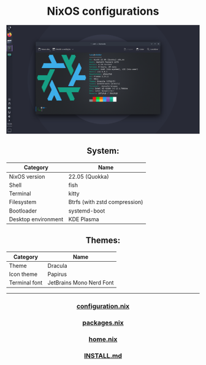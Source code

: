 <div align="center">
  
# NixOS configurations
![Screenshot](screenshot.png)

## System:
| Category            | Name                          |
| ------------------- | ----------------------------- |
| NixOS version       | 22.05 (Quokka)                |
| Shell               | fish                          |
| Terminal            | kitty                         |
| Filesystem          | Btrfs (with zstd compression) |
| Bootloader          | systemd-boot                  |
| Desktop environment | KDE Plasma                    |

## Themes:
| Category       | Name                          |
| -------------  | ----------------------------- |
| Theme          | Dracula                       |
| Icon theme     | Papirus                       |
| Terminal font  | JetBrains Mono Nerd Font      |
  
---
  
### [configuration.nix](Nix/configuration.nix)
### [packages.nix](Nix/packages.nix)
### [home.nix](nixpkgs/home.nix)
### [INSTALL.md](INSTALL.md)

</div>
